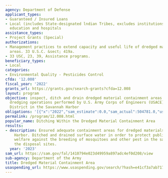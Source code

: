 ```yaml
---
agency: Department of Defense
applicant_types:
- Guaranteed / Insured Loans
- Local (includes State-designated lndian Tribes, excludes institutions of higher
  education and hospitals
assistance_types:
- Project Grants (Special)
authorizations:
- Management practices to extend capacity and useful life of dredged material disposal
  areas. 33 U.S.C. &sect; 419a.
- 33 USC, 23, 39, Assistance programs.
beneficiary_types:
- Local
categories:
- Environmental Quality - Pesticides Control
cfda: '12.008'
fiscal_year: '2022'
grants_url: https://grants.gov/search-grants?cfda=12.008
layout: program
objective: inspect, ditch and drain dredged material containment areas related to
  dredging operations performed by U.S. Army Corps of Engineers (USACE), Savannah
  District in the Savannah Harbor
obligations: '[{"x":"2022","sam_estimate":0.0,"sam_actual":504781.0,"usa_spending_actual":541886.0},{"x":"2023","sam_estimate":580497.0,"sam_actual":0.0,"usa_spending_actual":0.0},{"x":"2024","sam_estimate":638546.0,"sam_actual":0.0,"usa_spending_actual":0.0}]'
permalink: /program/12.008.html
popular_name: Ditching Within the Dredged Material Containment Area
results:
- description: Ensured adequate containment areas for dredged materials in the Savannah
    Harbor. Ditched and drained surface water in order to protect public health and
    welfare against the breeding of mosquitoes and other pest in the same locale as
    the disposal sites.
  year: '2023'
sam_url: https://sam.gov/fal/1410794e023d49959a897adc4ef0d208/view
sub-agency: Department of the Army
title: Dredged Material Containment Area
usaspending_url: https://www.usaspending.gov/search/?hash=e41cf3a7ab717ba393aaaf3186cfaa06
---
```

